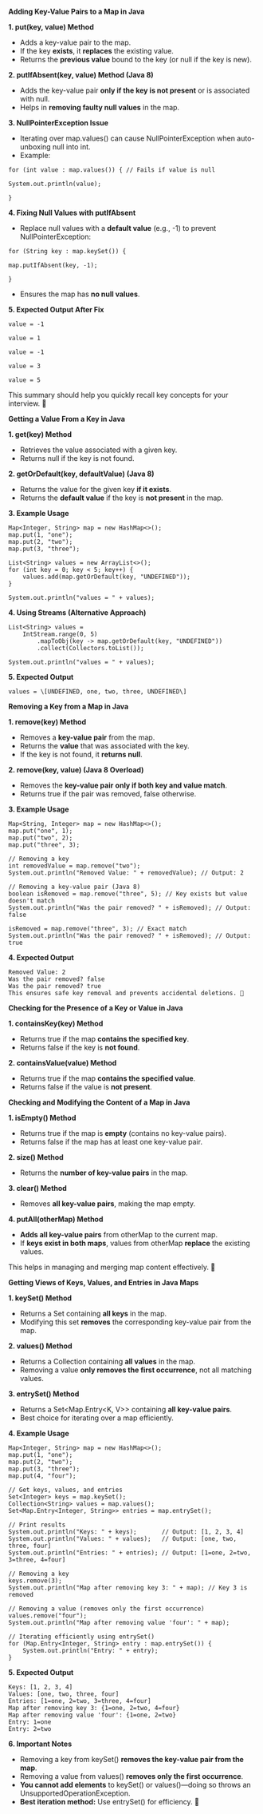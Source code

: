**Adding Key-Value Pairs to a Map in Java**

**1\. put(key, value) Method**

- Adds a key-value pair to the map.
- If the key **exists**, it **replaces** the existing value.
- Returns the **previous value** bound to the key (or null if the key is new).

**2\. putIfAbsent(key, value) Method (Java 8)**

- Adds the key-value pair **only if the key is not present** or is associated with null.
- Helps in **removing faulty null values** in the map.

**3\. NullPointerException Issue**

- Iterating over map.values() can cause NullPointerException when auto-unboxing null into int.
- Example:
```
for (int value : map.values()) { // Fails if value is null

System.out.println(value);

}
```
**4\. Fixing Null Values with putIfAbsent**

- Replace null values with a **default value** (e.g., -1) to prevent NullPointerException:
```
for (String key : map.keySet()) {

map.putIfAbsent(key, -1);

}
```
- Ensures the map has **no null values**.

**5\. Expected Output After Fix**
```
value = -1

value = 1

value = -1

value = 3

value = 5
```
This summary should help you quickly recall key concepts for your interview. 🚀

**Getting a Value From a Key in Java**

**1\. get(key) Method**

- Retrieves the value associated with a given key.
- Returns null if the key is not found.

**2\. getOrDefault(key, defaultValue) (Java 8)**

- Returns the value for the given key **if it exists**.
- Returns the **default value** if the key is **not present** in the map.

**3\. Example Usage**
```
Map<Integer, String> map = new HashMap<>();
map.put(1, "one");
map.put(2, "two");
map.put(3, "three");

List<String> values = new ArrayList<>();
for (int key = 0; key < 5; key++) {
    values.add(map.getOrDefault(key, "UNDEFINED"));
}

System.out.println("values = " + values);
```

**4\. Using Streams (Alternative Approach)**
```
List<String> values =
    IntStream.range(0, 5)
        .mapToObj(key -> map.getOrDefault(key, "UNDEFINED"))
        .collect(Collectors.toList());

System.out.println("values = " + values);
```

**5\. Expected Output**
```
values = \[UNDEFINED, one, two, three, UNDEFINED\]
```


**Removing a Key from a Map in Java**

**1\. remove(key) Method**

- Removes a **key-value pair** from the map.
- Returns the **value** that was associated with the key.
- If the key is not found, it **returns null**.

**2\. remove(key, value) (Java 8 Overload)**

- Removes the **key-value pair** **only if both key and value match**.
- Returns true if the pair was removed, false otherwise.

**3\. Example Usage**

```
Map<String, Integer> map = new HashMap<>();
map.put("one", 1);
map.put("two", 2);
map.put("three", 3);

// Removing a key
int removedValue = map.remove("two");
System.out.println("Removed Value: " + removedValue); // Output: 2

// Removing a key-value pair (Java 8)
boolean isRemoved = map.remove("three", 5); // Key exists but value doesn't match
System.out.println("Was the pair removed? " + isRemoved); // Output: false

isRemoved = map.remove("three", 3); // Exact match
System.out.println("Was the pair removed? " + isRemoved); // Output: true
```

**4\. Expected Output**
```
Removed Value: 2
Was the pair removed? false
Was the pair removed? true
This ensures safe key removal and prevents accidental deletions. 🚀
```
**Checking for the Presence of a Key or Value in Java**

**1\. containsKey(key) Method**

- Returns true if the map **contains the specified key**.
- Returns false if the key is **not found**.

**2\. containsValue(value) Method**

- Returns true if the map **contains the specified value**.
- Returns false if the value is **not present**.

**Checking and Modifying the Content of a Map in Java**

**1\. isEmpty() Method**

- Returns true if the map is **empty** (contains no key-value pairs).
- Returns false if the map has at least one key-value pair.

**2\. size() Method**

- Returns the **number of key-value pairs** in the map.

**3\. clear() Method**

- Removes **all key-value pairs**, making the map empty.

**4\. putAll(otherMap) Method**

- **Adds all key-value pairs** from otherMap to the current map.
- If **keys exist in both maps**, values from otherMap **replace** the existing values.

This helps in managing and merging map content effectively. 🚀

**Getting Views of Keys, Values, and Entries in Java Maps**

**1\. keySet() Method**

- Returns a Set<K> containing **all keys** in the map.
- Modifying this set **removes** the corresponding key-value pair from the map.

**2\. values() Method**

- Returns a Collection<V> containing **all values** in the map.
- Removing a value **only removes the first occurrence**, not all matching values.

**3\. entrySet() Method**

- Returns a Set<Map.Entry<K, V>> containing **all key-value pairs**.
- Best choice for iterating over a map efficiently.

**4\. Example Usage**
```
Map<Integer, String> map = new HashMap<>();
map.put(1, "one");
map.put(2, "two");
map.put(3, "three");
map.put(4, "four");

// Get keys, values, and entries
Set<Integer> keys = map.keySet();
Collection<String> values = map.values();
Set<Map.Entry<Integer, String>> entries = map.entrySet();

// Print results
System.out.println("Keys: " + keys);       // Output: [1, 2, 3, 4]
System.out.println("Values: " + values);   // Output: [one, two, three, four]
System.out.println("Entries: " + entries); // Output: [1=one, 2=two, 3=three, 4=four]

// Removing a key
keys.remove(3);
System.out.println("Map after removing key 3: " + map); // Key 3 is removed

// Removing a value (removes only the first occurrence)
values.remove("four");
System.out.println("Map after removing value 'four': " + map);

// Iterating efficiently using entrySet()
for (Map.Entry<Integer, String> entry : map.entrySet()) {
    System.out.println("Entry: " + entry);
}
```

**5\. Expected Output**

```
Keys: [1, 2, 3, 4]  
Values: [one, two, three, four]  
Entries: [1=one, 2=two, 3=three, 4=four]  
Map after removing key 3: {1=one, 2=two, 4=four}  
Map after removing value 'four': {1=one, 2=two}  
Entry: 1=one  
Entry: 2=two  
```

**6\. Important Notes**

- Removing a key from keySet() **removes the key-value pair from the map**.
- Removing a value from values() **removes only the first occurrence**.
- **You cannot add elements** to keySet() or values()—doing so throws an UnsupportedOperationException.
- **Best iteration method:** Use entrySet() for efficiency. 🚀
